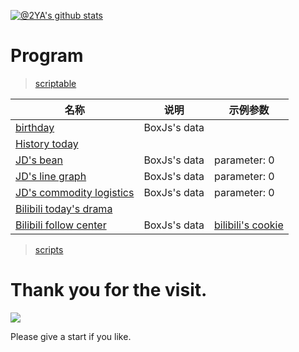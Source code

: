 [![@2YA's github stats](https://github-readme-stats.vercel.app/api?username=2YA&show_icons=true)](https://github.com/anuraghazra/github-readme-stats)
# Program

> [scriptable](https://github.com/dompling/Scriptable)

| 名称                          | 说明       | 示例参数                                                                                            |
| ----------------------------- | ---------- | --------------------------------------------------------------------------------------------------- |
| [birthday](https://github.com/dompling/Scriptable/tree/master/Scripts/Birthday.js)            | BoxJs's data |                                                                                                     |
| [History today](https://github.com/dompling/Scriptable/tree/master/Scripts/HistoryToday.js) |            |                                                                                                     |
| [JD's bean](https://github.com/dompling/Scriptable/tree/master/Scripts/JDDou.js)    | BoxJs's data | parameter: 0                                                |
| [JD's line graph](https://github.com/dompling/Scriptable/tree/master/Scripts/JDDouK.js) | BoxJs's data | parameter: 0                                                |
| [JD's commodity logistics](https://github.com/dompling/Scriptable/tree/master/Scripts/JDWuLiu.js)      | BoxJs's data | parameter: 0                                                |
| [Bilibili today's drama](https://github.com/dompling/Scriptable/tree/master/Scripts/BiliBiliWatch.js)  |            |                                                                                                     |
| [Bilibili follow center](https://github.com/dompling/Scriptable/tree/master/Scripts/BiliBili.js)  | BoxJs's data | [bilibili's cookie](https://raw.githubusercontent.com/dompling/Script/master/BiliBili/bilibili.cookie.js) |

> [scripts](https://github.com/dompling/Script)

# Thank you for the visit.
![](http://profile-counter.glitch.me/2YA/count.svg)

Please give a start if you like.

